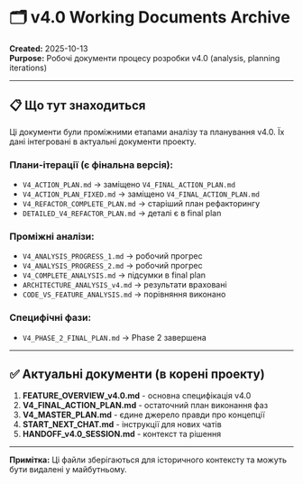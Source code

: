 # 🗂️ v4.0 Working Documents Archive

**Created:** 2025-10-13  
**Purpose:** Робочі документи процесу розробки v4.0 (analysis, planning iterations)

---

## 📋 Що тут знаходиться

Ці документи були проміжними етапами аналізу та планування v4.0. 
Їх дані інтегровані в актуальні документи проекту.

### Плани-ітерації (є фінальна версія):
- `V4_ACTION_PLAN.md` → заміщено `V4_FINAL_ACTION_PLAN.md`
- `V4_ACTION_PLAN_FIXED.md` → заміщено `V4_FINAL_ACTION_PLAN.md`
- `V4_REFACTOR_COMPLETE_PLAN.md` → старіший план рефакторингу
- `DETAILED_V4_REFACTOR_PLAN.md` → деталі є в final plan

### Проміжні аналізи:
- `V4_ANALYSIS_PROGRESS_1.md` → робочий прогрес
- `V4_ANALYSIS_PROGRESS_2.md` → робочий прогрес
- `V4_COMPLETE_ANALYSIS.md` → підсумки в final plan
- `ARCHITECTURE_ANALYSIS_v4.md` → результати враховані
- `CODE_VS_FEATURE_ANALYSIS.md` → порівняння виконано

### Специфічні фази:
- `V4_PHASE_2_FINAL_PLAN.md` → Phase 2 завершена

---

## ✅ Актуальні документи (в корені проекту)

1. **FEATURE_OVERVIEW_v4.0.md** - основна специфікація v4.0
2. **V4_FINAL_ACTION_PLAN.md** - остаточний план виконання фаз
3. **V4_MASTER_PLAN.md** - єдине джерело правди про концепції
4. **START_NEXT_CHAT.md** - інструкції для нових чатів
5. **HANDOFF_v4.0_SESSION.md** - контекст та рішення

---

**Примітка:** Ці файли зберігаються для історичного контексту та можуть бути видалені у майбутньому.
